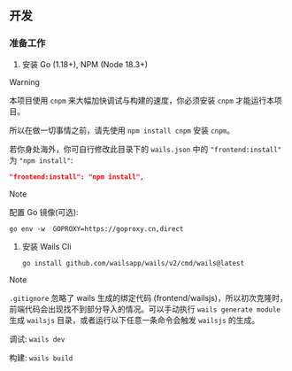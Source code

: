 ## 开发

### 准备工作

1.  安装 Go (1.18+), NPM (Node 18.3+)
> [!WARNING]
> 本项目使用 `cnpm` 来大幅加快调试与构建的速度，你必须安装 `cnpm` 才能运行本项目。
>
> 所以在做一切事情之前，请先使用 `npm install cnpm` 安装 `cnpm`。
>
> 若你身处海外，你可自行修改此目录下的 `wails.json` 中的 `"frontend:install"` 为 `"npm install"`:
> ```json
> "frontend:install": "npm install",
> ```

> [!NOTE]
> 配置 Go 镜像(可选): 
> 
> `go env -w  GOPROXY=https://goproxy.cn,direct`

1.  安装 Wails Cli

    ```shell
    go install github.com/wailsapp/wails/v2/cmd/wails@latest
    ```
> [!NOTE]
> `.gitignore` 忽略了 wails 生成的绑定代码 (frontend/wailsjs)，所以初次克隆时，前端代码会出现找不到部分导入的情况。可以手动执行 `wails generate module` 生成 `wailsjs` 目录，或者运行以下任意一条命令会触发 `wailsjs` 的生成。

调试: `wails dev`

构建: `wails build`
